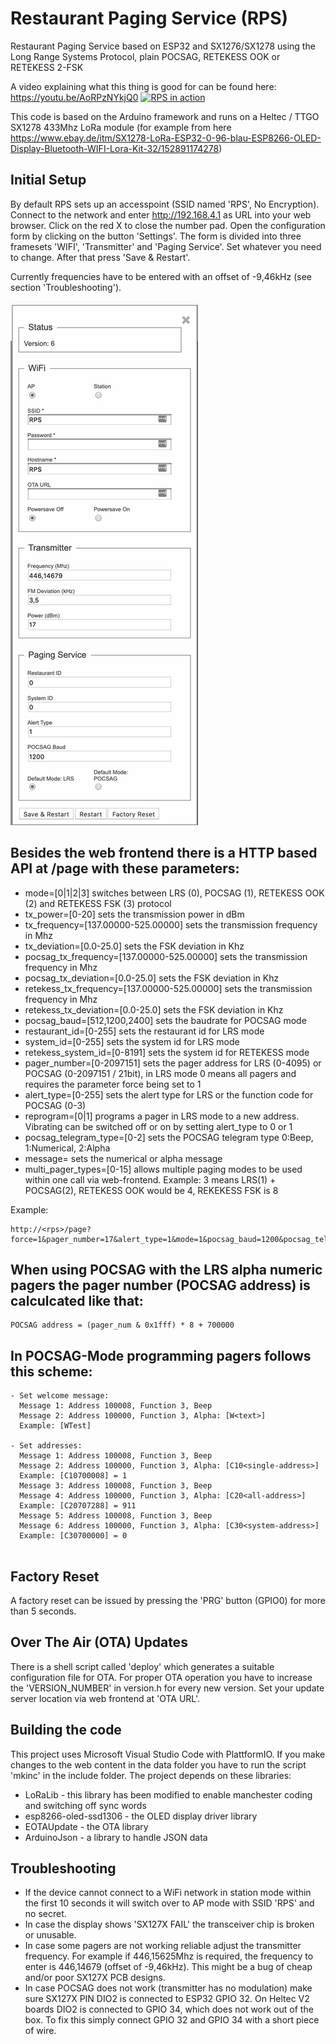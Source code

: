 # Restaurant Paging Service (RPS)
Restaurant Paging Service based on ESP32 and SX1276/SX1278 using the Long Range Systems Protocol, plain POCSAG, RETEKESS OOK or RETEKESS 2-FSK

A video explaining what this thing is good for can be found here: https://youtu.be/AoRPzNYkjQ0
[![RPS in action](https://img.youtube.com/vi/AoRPzNYkjQ0/0.jpg)](https://www.youtube.com/watch?v=AoRPzNYkjQ0)

This code is based on the Arduino framework and runs on a Heltec / TTGO
SX1278 433Mhz LoRa module (for example from here
https://www.ebay.de/itm/SX1278-LoRa-ESP32-0-96-blau-ESP8266-OLED-Display-Bluetooth-WIFI-Lora-Kit-32/152891174278)

## Initial Setup

By default RPS sets up an accesspoint (SSID named 'RPS', No Encryption). Connect to the network and enter http://192.168.4.1 as URL into your web browser. Click on the red X to close the number pad. Open the configuration form by clicking on the button 'Settings'. The form is divided into three framesets 'WIFI', 'Transmitter' and 'Paging Service'. Set whatever you need to change. After that press 'Save & Restart'. 

Currently frequencies have to be entered with an offset of -9,46kHz (see section 'Troubleshooting').

![Settings Dialog](https://github.com/baycom/rps/raw/master/settings.jpg)


## Besides the web frontend there is a HTTP based API at /page with these parameters:
- mode=[0|1|2|3] 
  switches between LRS (0), POCSAG (1), RETEKESS OOK (2) and RETEKESS FSK (3) protocol
- tx_power=[0-20]
  sets the transmission power in dBm
- tx_frequency=[137.00000-525.00000]
  sets the transmission frequency in Mhz
- tx_deviation=[0.0-25.0]
  sets the FSK deviation in Khz
- pocsag_tx_frequency=[137.00000-525.00000]
  sets the transmission frequency in Mhz
- pocsag_tx_deviation=[0.0-25.0]
  sets the FSK deviation in Khz
- retekess_tx_frequency=[137.00000-525.00000]
  sets the transmission frequency in Mhz
- retekess_tx_deviation=[0.0-25.0]
  sets the FSK deviation in Khz
- pocsag_baud=[512,1200,2400]
  sets the baudrate for POCSAG mode
- restaurant_id=[0-255]
  sets the restaurant id for LRS mode
- system_id=[0-255]
  sets the system id for LRS mode
- retekess_system_id=[0-8191]
  sets the system id for RETEKESS mode
- pager_number=[0-2097151]
  sets the pager address for LRS (0-4095) or POCSAG (0-2097151 / 21bit), in LRS mode 0 means all pagers and requires the parameter force being set to 1
- alert_type=[0-255]
  sets the alert type for LRS or the function code for POCSAG (0-3)
- reprogram=[0|1]
  programs a pager in LRS mode to a new address. Vibrating can be switched off or on by setting alert_type to 0 or 1
- pocsag_telegram_type=[0-2]
  sets the POCSAG telegram type 0:Beep, 1:Numerical, 2:Alpha
- message=<text>
  sets the numerical or alpha message
- multi_pager_types=[0-15]
  allows multiple paging modes to be used within one call via web-frontend. Example: 3 means LRS(1) + POCSAG(2), RETEKESS OOK would be 4, REKEKESS FSK is 8 

Example:

```
http://<rps>/page?force=1&pager_number=17&alert_type=1&mode=1&pocsag_baud=1200&pocsag_telegram_type=2&message=this%20is%20a%20test
```

## When using POCSAG with the LRS alpha numeric pagers the pager number (POCSAG address) is calculcated like that:

```
POCSAG address = (pager_num & 0x1fff) * 8 + 700000
```

## In POCSAG-Mode programming pagers follows this scheme:

```
- Set welcome message: 
  Message 1: Address 100008, Function 3, Beep
  Message 2: Address 100000, Function 3, Alpha: [W<text>]
  Example: [WTest]

- Set addresses:
  Message 1: Address 100008, Function 3, Beep
  Message 2: Address 100000, Function 3, Alpha: [C10<single-address>]
  Example: [C10700008] = 1
  Message 3: Address 100008, Function 3, Beep
  Message 4: Address 100000, Function 3, Alpha: [C20<all-address>]
  Example: [C20707288] = 911
  Message 5: Address 100008, Function 3, Beep
  Message 6: Address 100000, Function 3, Alpha: [C30<system-address>]
  Example: [C30700000] = 0
  
```
## Factory Reset

A factory reset can be issued by pressing the 'PRG' button (GPIO0) for more than 5 seconds.

## Over The Air (OTA) Updates 

There is a shell script called 'deploy' which generates a suitable configuration file for OTA. For proper OTA operation you have to increase the 'VERSION_NUMBER' in version.h for every new version. Set your update server location via web frontend at 'OTA URL'.

## Building the code

This project uses Microsoft Visual Studio Code with PlattformIO. If you make changes to the web content in the data folder you have to run the script 'mkinc' in the include folder. The project depends on these libraries:

- LoRaLib - this library has been modified to enable manchester coding and switching off sync words
- esp8266-oled-ssd1306 - the OLED display driver library
- EOTAUpdate - the OTA library
- ArduinoJson - a library to handle JSON data

## Troubleshooting

- If the device cannot connect to a WiFi network in station mode within the first 10 seconds it will switch over to AP mode with SSID 'RPS' and no secret.
- In case the display shows 'SX127X FAIL' the transceiver chip is broken or unusable.
- In case some pagers are not working reliable adjust the transmitter frequency. For example if 446,15625Mhz is required, the frequency to enter is 446,14679 (offset of -9,46kHz). This might be a bug of cheap and/or poor SX127X PCB designs.
- In case POCSAG does not work (transmitter has no modulation) make sure SX127X PIN DIO2 is connected to ESP32 GPIO 32. On Heltec V2 boards DIO2 is connected to GPIO 34, which does not work out of the box. To fix this simply connect GPIO 32 and GPIO 34 with a short piece of wire.
